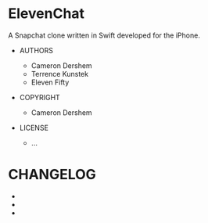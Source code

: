 ElevenChat
==========

A Snapchat clone written in Swift developed for the iPhone.

- AUTHORS
  - Cameron Dershem
  - Terrence Kunstek
  - Eleven Fifty

- COPYRIGHT
  - Cameron Dershem

- LICENSE
  - ...

CHANGELOG
=========
-
-
-
